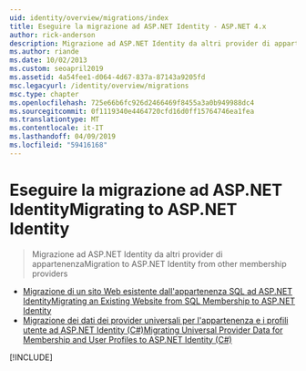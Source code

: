 ```yaml
---
uid: identity/overview/migrations/index
title: Eseguire la migrazione ad ASP.NET Identity - ASP.NET 4.x
author: rick-anderson
description: Migrazione ad ASP.NET Identity da altri provider di appartenenza
ms.author: riande
ms.date: 10/02/2013
ms.custom: seoapril2019
ms.assetid: 4a54fee1-d064-4d67-837a-87143a9205fd
msc.legacyurl: /identity/overview/migrations
msc.type: chapter
ms.openlocfilehash: 725e66b6fc926d2466469f8455a3a0b949988dc4
ms.sourcegitcommit: 0f1119340e4464720cfd16d0ff15764746ea1fea
ms.translationtype: MT
ms.contentlocale: it-IT
ms.lasthandoff: 04/09/2019
ms.locfileid: "59416168"
---
```

# <a name="migrating-to-aspnet-identity"></a><span data-ttu-id="90a85-103">Eseguire la migrazione ad ASP.NET Identity</span><span class="sxs-lookup"><span data-stu-id="90a85-103">Migrating to ASP.NET Identity</span></span>

> <span data-ttu-id="90a85-104">Migrazione ad ASP.NET Identity da altri provider di appartenenza</span><span class="sxs-lookup"><span data-stu-id="90a85-104">Migration to ASP.NET Identity from other membership providers</span></span>


- [<span data-ttu-id="90a85-105">Migrazione di un sito Web esistente dall'appartenenza SQL ad ASP.NET Identity</span><span class="sxs-lookup"><span data-stu-id="90a85-105">Migrating an Existing Website from SQL Membership to ASP.NET Identity</span></span>](migrating-an-existing-website-from-sql-membership-to-aspnet-identity.md)
- [<span data-ttu-id="90a85-106">Migrazione dei dati dei provider universali per l'appartenenza e i profili utente ad ASP.NET Identity (C#)</span><span class="sxs-lookup"><span data-stu-id="90a85-106">Migrating Universal Provider Data for Membership and User Profiles to ASP.NET Identity (C#)</span></span>](migrating-universal-provider-data-for-membership-and-user-profiles-to-aspnet-identity.md)

[!INCLUDE[](../../../includes/identity/alter-command-exception.md)]
